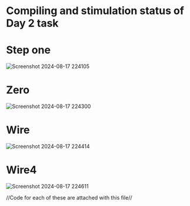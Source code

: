 # Compiling and stimulation status of Day 2 task

# Step one

![Screenshot 2024-08-17 224105](https://github.com/user-attachments/assets/e8314bcd-fd91-4758-9c05-17079a47dd1b)


# Zero  

 ![Screenshot 2024-08-17 224300](https://github.com/user-attachments/assets/3b122420-9e70-4ccf-aa50-0e3a60a1bedf)


# Wire

 ![Screenshot 2024-08-17 224414](https://github.com/user-attachments/assets/fdbf2e86-9067-442d-9d4f-8a6c1f1bc303)


# Wire4

 ![Screenshot 2024-08-17 224611](https://github.com/user-attachments/assets/a426dd80-76a9-4da7-ac59-68db9c67a5f1)

//Code for each of these are attached with this file//
